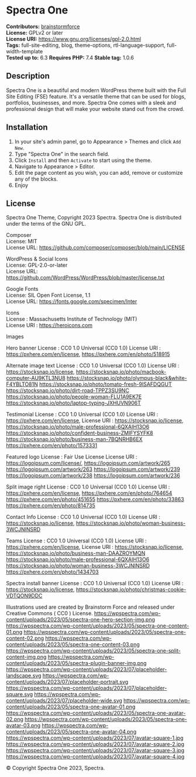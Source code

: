 # Spectra One #
**Contributors:** [brainstormforce](https://profiles.wordpress.org/brainstormforce/)  
**License:** GPLv2 or later  
**License URI:** https://www.gnu.org/licenses/gpl-2.0.html  
**Tags:** full-site-editing, blog, theme-options, rtl-language-support, full-width-template  
**Tested up to:** 6.3 
**Requires PHP:** 7.4 
**Stable tag:** 1.0.6 

## Description ##

Spectra One is a beautiful and modern WordPress theme built with the Full Site Editing (FSE) feature. It's a versatile theme that can be used for blogs, portfolios, businesses, and more. Spectra One comes with a sleek and professional design that will make your website stand out from the crowd.


## Installation ##

1. In your site's admin panel, go to Appearance > Themes and click `Add New`.
2. Type "Spectra One" in the search field.
3. Click `Install` and then `Activate` to start using the theme.
4. Navigate to Appearance > Editor.
5. Edit the page content as you wish, you can add, remove or customize any of the blocks.
6. Enjoy

## License ##
Spectra One Theme, Copyright 2023 Spectra. Spectra One is distributed under the terms of the GNU GPL.

Composer  
License: MIT  
License URL: https://github.com/composer/composer/blob/main/LICENSE  

WordPress & Social Icons  
License: GPL-2.0-or-later  
License URL: https://github.com/WordPress/WordPress/blob/master/license.txt  

Google Fonts  
License: SIL Open Font License, 1.1  
License URL: https://fonts.google.com/specimen/Inter  

Icons  
License : Massachusetts Institute of Technology (MIT)   
License URI : https://heroicons.com  


Images

Hero banner 
License : CC0 1.0 Universal (CC0 1.0) 
License URI : https://pxhere.com/en/license, 
https://pxhere.com/en/photo/518915 

Alternate image text 
License : CC0 1.0 Universal (CC0 1.0) 
License URI : https://stocksnap.io/license, 
https://stocksnap.io/photo/macbook-computer-AU9KTL3NU8 
https://stocksnap.io/photo/olympus-black&white-F4YBLTO81N 
https://stocksnap.io/photo/tomato-fresh-9ISAFDQGUT 
https://stocksnap.io/photo/dirt-road-TPPZ3SU9NC 
https://stocksnap.io/photo/people-woman-FLU1A9EK7E 
https://stocksnap.io/photo/laptop-typing-JXHUVN906T 

Testimonial 
License : CC0 1.0 Universal (CC0 1.0) 
License URI : https://pxhere.com/en/license, 
License URI : https://stocksnap.io/license, 
https://stocksnap.io/photo/male-professional-6QXAIH13O6 
https://stocksnap.io/photo/confident-business-ZMIFYSYFK8 
https://stocksnap.io/photo/business-man-7BQNRHB6EX 
​​https://pxhere.com/en/photo/1573331 

Featured logo 
License : Fair Use License 
License URI : https://logoipsum.com/license/, 
https://logoipsum.com/artwork/265 
https://logoipsum.com/artwork/263 
https://logoipsum.com/artwork/239 
https://logoipsum.com/artwork/238 
https://logoipsum.com/artwork/236 

Split image right 
License : CC0 1.0 Universal (CC0 1.0) 
License URI : https://pxhere.com/en/license, 
https://pxhere.com/en/photo/764654 
https://pxhere.com/en/photo/451655
https://pxhere.com/en/photo/33863 
https://pxhere.com/en/photo/814735 

Contact Info 
License : CC0 1.0 Universal (CC0 1.0) 
License URI : https://stocksnap.io/license, 
https://stocksnap.io/photo/woman-business-3WCJNINSRD 

Teams 
License : CC0 1.0 Universal (CC0 1.0) 
License URI : https://pxhere.com/en/license, 
License URI : https://stocksnap.io/license, 
https://stocksnap.io/photo/business-man-DAAZROYMQN 
https://stocksnap.io/photo/male-professional-6QXAIH13O6 
https://stocksnap.io/photo/woman-business-3WCJNINSRD 
https://pxhere.com/en/photo/1434703 

Spectra install banner 
License : CC0 1.0 Universal (CC0 1.0) 
License URI : https://stocksnap.io/license, 
https://stocksnap.io/photo/christmas-cookie-VDTQON9DDC 


Illustrations used are created by Brainstorm Force and released under Creative Commons ( CC0 ) License. 
https://wpspectra.com/wp-content/uploads/2023/05/spectra-one-hero-section-img.png 
https://wpspectra.com/wp-content/uploads/2023/05/spectra-one-content-01.png 
https://wpspectra.com/wp-content/uploads/2023/05/spectra-one-content-02.png 
https://wpspectra.com/wp-content/uploads/2023/05/spectra-one-content-03.png 
https://wpspectra.com/wp-content/uploads/2023/05/spectra-one-split-content-img.png 
https://wpspectra.com/wp-content/uploads/2023/05/spectra-plugin-banner-img.png 
https://wpspectra.com/wp-content/uploads/2023/07/placeholder-landscape.svg 
https://wpspectra.com/wp-content/uploads/2023/07/placeholder-portrait.svg 
https://wpspectra.com/wp-content/uploads/2023/07/placeholder-square.svg 
https://wpspectra.com/wp-content/uploads/2023/07/placeholder-wide.svg 
https://wpspectra.com/wp-content/uploads/2023/05/spectra-one-avatar-01.png 
https://wpspectra.com/wp-content/uploads/2023/05/spectra-one-avatar-02.png 
https://wpspectra.com/wp-content/uploads/2023/05/spectra-one-avatar-03.png 
https://wpspectra.com/wp-content/uploads/2023/05/spectra-one-avatar-04.png 
https://wpspectra.com/wp-content/uploads/2023/07/avatar-square-1.jpg 
https://wpspectra.com/wp-content/uploads/2023/07/avatar-square-2.jpg 
https://wpspectra.com/wp-content/uploads/2023/07/avatar-square-3.jpg 
https://wpspectra.com/wp-content/uploads/2023/07/avatar-square-4.jpg 


© Copyright Spectra One 2023, Spectra.